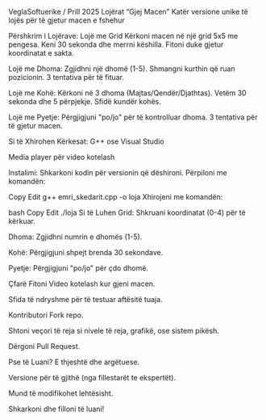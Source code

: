 VeglaSoftuerike / Prill 2025
Lojërat “Gjej Macen”
Katër versione unike të lojës për të gjetur macen e fshehur

Përshkrim i Lojërave:
Lojë me Grid
Kërkoni macen në një grid 5x5 me pengesa.
Keni 30 sekonda dhe merrni këshilla.
Fitoni duke gjetur koordinatat e sakta.

Lojë me Dhoma:
Zgjidhni një dhomë (1-5).
Shmangni kurthin që ruan pozicionin.
3 tentativa për të fituar.

Lojë me Kohë:
Kërkoni në 3 dhoma (Majtas/Qendër/Djathtas).
Vetëm 30 sekonda dhe 5 përpjekje.
Sfidë kundër kohës.

Lojë me Pyetje:
Përgjigjuni "po/jo" për të kontrolluar dhoma.
3 tentativa për të gjetur macen.

Si të Xhirohen
Kërkesat:
G++ ose Visual Studio

Media player për video kotelash

Instalimi:
Shkarkoni kodin për versionin që dëshironi.
Përpiloni me komandën:

Copy
Edit
g++ emri_skedarit.cpp -o loja
Xhirojeni me komandën:

bash
Copy
Edit
./loja
Si të Luhen
Grid:
Shkruani koordinatat (0-4) për të kërkuar.

Dhoma:
Zgjidhni numrin e dhomës (1-5).

Kohë:
Përgjigjuni shpejt brenda 30 sekondave.

Pyetje:
Përgjigjuni "po/jo" për çdo dhomë.

Çfarë Fitoni
Video kotelash kur gjeni macen.

Sfida të ndryshme për të testuar aftësitë tuaja.

Kontributori
Fork repo.

Shtoni veçori të reja si nivele të reja, grafikë, ose sistem pikësh.

Dërgoni Pull Request.

Pse të Luani?
E thjeshtë dhe argëtuese.

Versione për të gjithë (nga fillestarët te ekspertët).

Mund të modifikohet lehtësisht.

Shkarkoni dhe filloni të luani!








